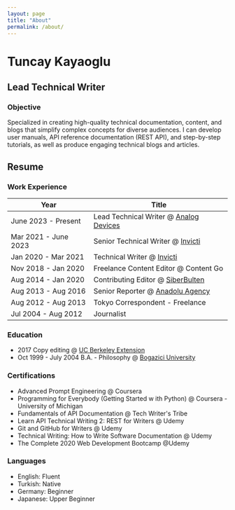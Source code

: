 ```yaml
---
layout: page
title: "About"
permalink: /about/
---
```


# Tuncay Kayaoglu
## Lead Technical Writer

### Objective
Specialized in creating high-quality technical documentation, content, and blogs that simplify complex concepts for diverse audiences. I can develop user manuals, API reference documentation (REST API), and step-by-step tutorials, as well as produce engaging technical blogs and articles.

## Resume

### Work Experience
| Year                 | Title                                                                 |
|----------------------|----------------------------------------------------------------------|
| June 2023 - Present  | Lead Technical Writer @ [Analog Devices](https://www.analog.com)      |
| Mar 2021 - June 2023 | Senior Technical Writer @ [Invicti](https://www.invicti.com)          |
| Jan 2020 - Mar 2021  | Technical Writer @ [Invicti](https://www.invicti.com)                 |
| Nov 2018 - Jan 2020  | Freelance Content Editor @ Content Go                                 |
| Aug 2014 - Jan 2020  | Contributing Editor @ [SiberBulten](http://siberbulten.com)           |
| Aug 2013 - Aug 2016  | Senior Reporter @ [Anadolu Agency](https://www.aa.com.tr/en)          |
| Aug 2012 - Aug 2013  | Tokyo Correspondent - Freelance                                       |
| Jul 2004 - Aug 2012  | Journalist                                                            |

### Education
* 2017  Copy editing @ [UC Berkeley Extension](https://extension.berkeley.edu/) 
* Oct 1999 - July 2004  B.A. - Philosophy @ [Bogazici University](https://www.boun.edu.tr)

### Certifications
* Advanced Prompt Engineering @ Coursera
* Programming for Everybody (Getting Started w ith Python) @ Coursera - University of Michigan
* Fundamentals of API Documentation @ Tech Writer's Tribe
* Learn API Technical Writing 2: REST for Writers @ Udemy
* Git and GitHub for Writers @ Udemy
* Technical Writing: How to Write Software Documentation @ Udemy
* The Complete 2020 Web Development Bootcamp @Udemy

### Languages
* English: Fluent
* Turkish: Native
* Germany: Beginner
* Japanese: Upper Beginner